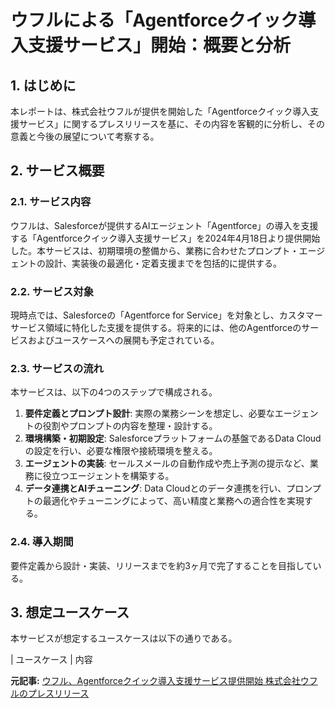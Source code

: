 # ウフルによる「Agentforceクイック導入支援サービス」開始：概要と分析

## 1. はじめに

本レポートは、株式会社ウフルが提供を開始した「Agentforceクイック導入支援サービス」に関するプレスリリースを基に、その内容を客観的に分析し、その意義と今後の展望について考察する。

## 2. サービス概要

### 2.1. サービス内容

ウフルは、Salesforceが提供するAIエージェント「Agentforce」の導入を支援する「Agentforceクイック導入支援サービス」を2024年4月18日より提供開始した。本サービスは、初期環境の整備から、業務に合わせたプロンプト・エージェントの設計、実装後の最適化・定着支援までを包括的に提供する。

### 2.2. サービス対象

現時点では、Salesforceの「Agentforce for Service」を対象とし、カスタマーサービス領域に特化した支援を提供する。将来的には、他のAgentforceのサービスおよびユースケースへの展開も予定されている。

### 2.3. サービスの流れ

本サービスは、以下の4つのステップで構成される。

1. **要件定義とプロンプト設計**: 実際の業務シーンを想定し、必要なエージェントの役割やプロンプトの内容を整理・設計する。
2. **環境構築・初期設定**: Salesforceプラットフォームの基盤であるData Cloudの設定を行い、必要な権限や接続環境を整える。
3. **エージェントの実装**: セールスメールの自動作成や売上予測の提示など、業務に役立つエージェントを構築する。
4. **データ連携とAIチューニング**: Data Cloudとのデータ連携を行い、プロンプトの最適化やチューニングによって、高い精度と業務への適合性を実現する。

### 2.4. 導入期間

要件定義から設計・実装、リリースまでを約3ヶ月で完了することを目指している。

## 3. 想定ユースケース

本サービスが想定するユースケースは以下の通りである。

| ユースケース | 内容 

**元記事:** [ウフル、Agentforceクイック導入支援サービス提供開始 株式会社ウフルのプレスリリース](https://prtimes.jp/main/html/rd/p/000000238.000019297.html)